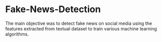 # Fake-News-Detection

The main objective was to detect fake news on social media using the features extracted from textual dataset to train various machine learning algorithms.
